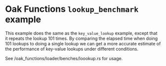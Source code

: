 # Oak Functions `lookup_benchmark` example

This example does the same as the `key_value_lookup` example, except that it
repeats the lookup 101 times. By comparing the elapsed time when doing 101
lookups to doing a single lookup we can get a more accurate estimate of the
performance of key-value lookups under different conditions.

See /oak_functions/loader/benches/loookup.rs for usage.
